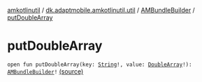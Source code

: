 [amkotlinutil](../../index.md) / [dk.adaptmobile.amkotlinutil.util](../index.md) / [AMBundleBuilder](index.md) / [putDoubleArray](./put-double-array.md)

# putDoubleArray

`open fun putDoubleArray(key: `[`String`](https://kotlinlang.org/api/latest/jvm/stdlib/kotlin/-string/index.html)`!, value: `[`DoubleArray`](https://kotlinlang.org/api/latest/jvm/stdlib/kotlin/-double-array/index.html)`!): `[`AMBundleBuilder`](index.md)`!` [(source)](https://github.com/adaptmobile-organization/amkotlinutil/tree/master/amkotlinutil/src/main/java/dk/adaptmobile/amkotlinutil/util/AMBundleBuilder.java#L38)